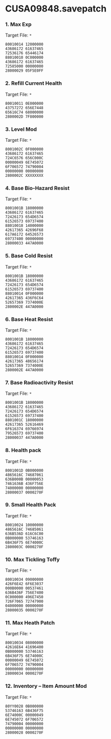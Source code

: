 # CUSA09848.savepatch

### 1. Max Exp

Target File: `*`

```
80010014 12000000
43686172 61637465
72536176 65446174
88010010 0C000000
43686172 61637465
72585000 00000000
28000029 05F5E0FF
```

### 2. Refill Current Health

Target File: `*`

```
80010011 0E000000
43757272 656E7448
65616C74 68000000
2800002D 7F800000
```

### 3. Level Mod

Target File: `*`

```
8001002C 0F000000
43686172 61637465
724C6576 656C000C
00000049 6E745072
6F706572 74790004
00000000 00000000
2800002C XXXXXXXX
```

### 4. Base Bio-Hazard Resist

Target File: `*`

```
8001001B 18000000
43686172 61637465
72426173 654D6574
61526573 69737400
88010018 14000000
42617365 42696F68
617A6172 64526573
69737400 00000000
28000033 447A0000
```

### 5. Base Cold Resist

Target File: `*`

```
8001001B 18000000
43686172 61637465
72426173 654D6574
61526573 69737400
88010014 0F000000
42617365 436F6C64
52657369 7374000E
2800002E 447A0000
```

### 6. Base Heat Resist

Target File: `*`

```
8001001B 18000000
43686172 61637465
72426173 654D6574
61526573 69737400
88010014 0F000000
42617365 48656174
52657369 7374000E
2800002E 447A0000
```

### 7. Base Radioactivity Resist

Target File: `*`

```
8001001B 18000000
43686172 61637465
72426173 654D6574
61526573 69737400
8801001C 18000000
42617365 52616469
6F616374 69766974
79526573 69737400
28000037 447A0000
```

### 8. Health pack

Target File: `*`

```
8001001D 0B000000
4865616C 74687061
636B000B 00000053
7461636B 436F756E
74000000 00000000
28000037 0000270F
```

### 9. Small Health Pack

Target File: `*`

```
80010024 10000000
4865616C 74685061
636B536D 616C6C00
0B000000 53746163
6B436F75 6E74000C
2800003C 0000270F
```

### 10. Max Tickling Toffy

Target File: `*`

```
80010034 09000000
426F6E42 6F6E3037
000B0000 00537461
636B436F 756E7400
0C000000 496E7450
726F7065 72747900
04000000 00000000
28000035 0000270F
```

### 11. Max Heath Patch

Target File: `*`

```
80010034 08000000
42616E64 41696400
0B000000 53746163
6B436F75 6E74000C
00000049 6E745072
6F706572 74790004
00000000 00000000
28000034 0000270F
```

### 12. Inventory – Item Amount Mod

Target File: `*`

```
80YY0028 0B000000
53746163 6B436F75
6E74000C 00000049
6E745072 6F706572
74790004 00000000
00000000 00000000
28000028 0000270F
```

